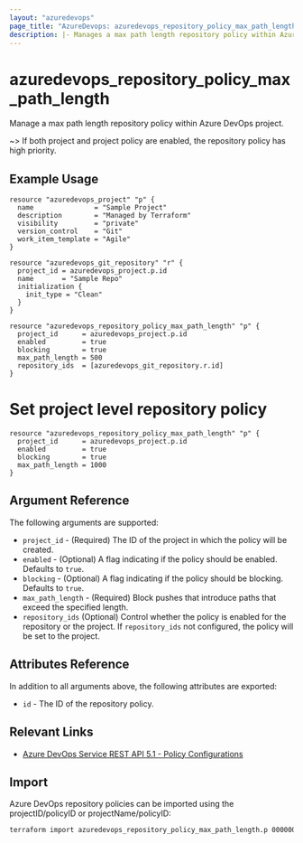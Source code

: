 ```yaml
---
layout: "azuredevops"
page_title: "AzureDevops: azuredevops_repository_policy_max_path_length"
description: |- Manages a max path length repository policy within Azure DevOps project.
---
```


# azuredevops_repository_policy_max_path_length

Manage a max path length repository policy within Azure DevOps project.

~> If both project and project policy are enabled, the repository policy has high priority.

## Example Usage

```hcl
resource "azuredevops_project" "p" {
  name               = "Sample Project"
  description        = "Managed by Terraform"
  visibility         = "private"
  version_control    = "Git"
  work_item_template = "Agile"
}

resource "azuredevops_git_repository" "r" {
  project_id = azuredevops_project.p.id
  name       = "Sample Repo"
  initialization {
    init_type = "Clean"
  }
}

resource "azuredevops_repository_policy_max_path_length" "p" {
  project_id      = azuredevops_project.p.id
  enabled         = true
  blocking        = true
  max_path_length = 500
  repository_ids  = [azuredevops_git_repository.r.id]
}
```

# Set project level repository policy
```hcl
resource "azuredevops_repository_policy_max_path_length" "p" {
  project_id      = azuredevops_project.p.id
  enabled         = true
  blocking        = true
  max_path_length = 1000
}
```

## Argument Reference

The following arguments are supported:

- `project_id` - (Required) The ID of the project in which the policy will be created.
- `enabled` - (Optional) A flag indicating if the policy should be enabled. Defaults to `true`.
- `blocking` - (Optional) A flag indicating if the policy should be blocking. Defaults to `true`.
- `max_path_length` - (Required) Block pushes that introduce paths that exceed the specified length.
- `repository_ids` (Optional) Control whether the policy is enabled for the repository or the project. If `repository_ids` not configured, the policy will be set to the project.

## Attributes Reference

In addition to all arguments above, the following attributes are exported:

- `id` - The ID of the repository policy.

## Relevant Links

- [Azure DevOps Service REST API 5.1 - Policy Configurations](https://docs.microsoft.com/en-us/rest/api/azure/devops/policy/configurations/create?view=azure-devops-rest-5.1)

## Import

Azure DevOps repository policies can be imported using the projectID/policyID or projectName/policyID:

```sh
terraform import azuredevops_repository_policy_max_path_length.p 00000000-0000-0000-0000-000000000000/0
```
